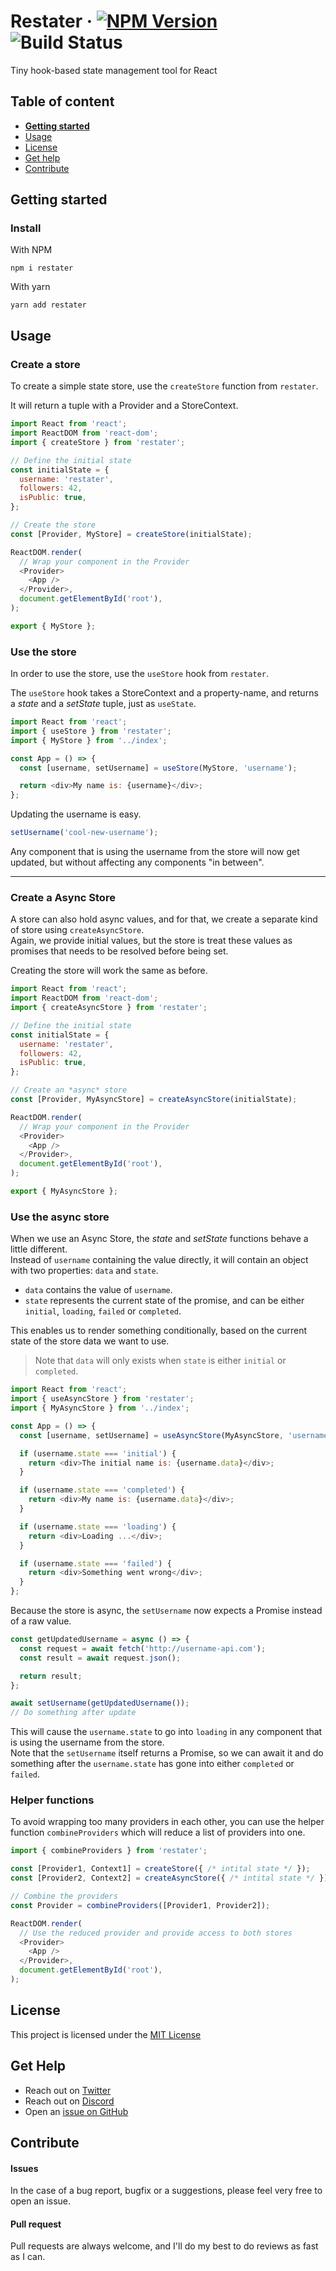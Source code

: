 # Restater · [![NPM Version](https://img.shields.io/npm/v/restater)](https://www.npmjs.com/package/restater) ![Build Status](https://github.com/Silind-Software/restater/workflows/build/badge.svg)

Tiny hook-based state management tool for React

## Table of content

- [**Getting started**](#getting-started)
- [Usage](#usage)
- [License](#license)
- [Get help](#get-help)
- [Contribute](#contribute)

## Getting started

### Install

With NPM

```console
npm i restater
```

With yarn

```console
yarn add restater
```

## Usage

### Create a store

To create a simple state store, use the `createStore` function from `restater`.

It will return a tuple with a Provider and a StoreContext.

```javascript
import React from 'react';
import ReactDOM from 'react-dom';
import { createStore } from 'restater';

// Define the initial state
const initialState = {
  username: 'restater',
  followers: 42,
  isPublic: true,
};

// Create the store
const [Provider, MyStore] = createStore(initialState);

ReactDOM.render(
  // Wrap your component in the Provider
  <Provider>
    <App />
  </Provider>,
  document.getElementById('root'),
);

export { MyStore };
```

### Use the store

In order to use the store, use the `useStore` hook from `restater`.

The `useStore` hook takes a StoreContext and a property-name, and returns a _state_ and a _setState_ tuple, just as `useState`.

```javascript
import React from 'react';
import { useStore } from 'restater';
import { MyStore } from '../index';

const App = () => {
  const [username, setUsername] = useStore(MyStore, 'username');

  return <div>My name is: {username}</div>;
};
```

Updating the username is easy.

```javascript
setUsername('cool-new-username');
```

Any component that is using the username from the store will now get updated, but without affecting any components "in between".

---

### Create a Async Store

A store can also hold async values, and for that, we create a separate kind of store using `createAsyncStore`.  
Again, we provide initial values, but the store is treat these values as promises that needs to be resolved before being set.

Creating the store will work the same as before.

```javascript
import React from 'react';
import ReactDOM from 'react-dom';
import { createAsyncStore } from 'restater';

// Define the initial state
const initialState = {
  username: 'restater',
  followers: 42,
  isPublic: true,
};

// Create an *async* store
const [Provider, MyAsyncStore] = createAsyncStore(initialState);

ReactDOM.render(
  // Wrap your component in the Provider
  <Provider>
    <App />
  </Provider>,
  document.getElementById('root'),
);

export { MyAsyncStore };
```

### Use the async store

When we use an Async Store, the _state_ and _setState_ functions behave a little different.  
Instead of `username` containing the value directly, it will contain an object with two properties: `data` and `state`.

- `data` contains the value of `username`.
- `state` represents the current state of the promise, and can be either `initial`, `loading`, `failed` or `completed`.

This enables us to render something conditionally, based on the current state of the store data we want to use.

> Note that `data` will only exists when `state` is either `initial` or `completed`.

```javascript
import React from 'react';
import { useAsyncStore } from 'restater';
import { MyAsyncStore } from '../index';

const App = () => {
  const [username, setUsername] = useAsyncStore(MyAsyncStore, 'username');

  if (username.state === 'initial') {
    return <div>The initial name is: {username.data}</div>;
  }

  if (username.state === 'completed') {
    return <div>My name is: {username.data}</div>;
  }

  if (username.state === 'loading') {
    return <div>Loading ...</div>;
  }

  if (username.state === 'failed') {
    return <div>Something went wrong</div>;
  }
};
```

Because the store is async, the `setUsername` now expects a Promise instead of a raw value.

```javascript
const getUpdatedUsername = async () => {
  const request = await fetch('http://username-api.com');
  const result = await request.json();

  return result;
};

await setUsername(getUpdatedUsername());
// Do something after update
```

This will cause the `username.state` to go into `loading` in any component that is using the username from the store.  
Note that the `setUsername` itself returns a Promise, so we can await it and do something after the `username.state` has gone into either `completed` or `failed`.

### Helper functions

To avoid wrapping too many providers in each other, you can use the helper function `combineProviders` which will reduce a list of providers into one.  
```javascript
import { combineProviders } from 'restater';

const [Provider1, Context1] = createStore({ /* intital state */ });
const [Provider2, Context2] = createAsyncStore({ /* intital state */ });

// Combine the providers
const Provider = combineProviders([Provider1, Provider2]);

ReactDOM.render(
  // Use the reduced provider and provide access to both stores
  <Provider>
    <App />
  </Provider>,
  document.getElementById('root'),
);
```

## License

This project is licensed under the [MIT License](https://github.com/Silind-Software/restater/blob/master/LICENSE)

## Get Help

- Reach out on [Twitter](https://twitter.com/SimonHoiberg)
- Reach out on [Discord](http://discord.gg/7daE6Ue)
- Open an [issue on GitHub](https://github.com/Silind-Software/restater/issues)

## Contribute

#### Issues

In the case of a bug report, bugfix or a suggestions, please feel very free to open an issue.

#### Pull request

Pull requests are always welcome, and I'll do my best to do reviews as fast as I can.
